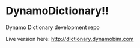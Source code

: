 # DynamoDictionary!!

Dynamo Dictionary development repo

Live version here: http://dictionary.dynamobim.com
